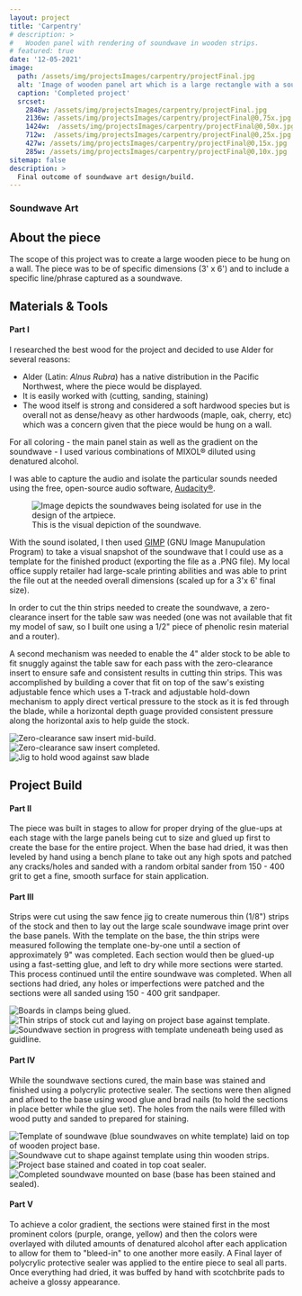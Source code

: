 ```yaml
---
layout: project
title: 'Carpentry'
# description: >
#   Wooden panel with rendering of soundwave in wooden strips.
# featured: true
date: '12-05-2021'
image: 
  path: /assets/img/projectsImages/carpentry/projectFinal.jpg
  alt: 'Image of wooden panel art which is a large rectangle with a soundwave painted in a gradient of purple to orange to yellow.'
  caption: 'Completed project'
  srcset: 
    2848w: /assets/img/projectsImages/carpentry/projectFinal.jpg
    2136w: /assets/img/projectsImages/carpentry/projectFinal@0,75x.jpg
    1424w:  /assets/img/projectsImages/carpentry/projectFinal@0,50x.jpg
    712w:  /assets/img/projectsImages/carpentry/projectFinal@0,25x.jpg
    427w: /assets/img/projectsImages/carpentry/projectFinal@0,15x.jpg
    285w: /assets/img/projectsImages/carpentry/projectFinal@0,10x.jpg
sitemap: false
description: >
  Final outcome of soundwave art design/build.
---
```



### Soundwave Art

## About the piece

The scope of this project was to create a large wooden piece to be hung on a wall. The piece was to be of specific dimensions (3' x 6') and to include a specific line/phrase captured as a soundwave.

## Materials & Tools

#### Part I
I researched the best wood for the project and decided to use Alder for several reasons:

- Alder (Latin: *Alnus Rubra*) has a native distribution in the Pacific Northwest, where the piece would be displayed.
- It is easily worked with (cutting, sanding, staining)
- The wood itself is strong and considered a soft hardwood species but is overall not as dense/heavy as other hardwoods (maple, oak, cherry, etc) which was a concern given that the piece would be hung on a wall.

For all coloring - the main panel stain as well as the gradient on the soundwave - I used various combinations of MIXOL® diluted using denatured alcohol.

I was able to capture the audio and isolate the particular sounds needed using the free, open-source audio software, [Audacity®](https://www.audacityteam.org/).

<figure>
  <img src="{{site.url}}/image/carpentry/../../../../images/carpentry/soundwave600px.jpg" alt="Image depicts the soundwaves being isolated for use in the design of the artpiece."/>
  <figcaption> This is the visual depiction of the soundwave.</figcaption>
</figure>

With the sound isolated, I then used [GIMP](https://www.gimp.org/) (GNU Image Manupulation Program) to take a visual snapshot of the soundwave that I could use as a template for the finished product (exporting the file as a .PNG file). My local office supply retailer had large-scale printing abilities and was able to print the file out at the needed overall dimensions (scaled up for a 3'x 6' final size).

In order to cut the thin strips needed to create the soundwave, a zero-clearance insert for the table saw was needed (one was not available that fit my model of saw, so I built one using a 1/2" piece of phenolic resin material and a router).

A second mechanism was needed to enable the 4" alder stock to be able to fit snuggly against the table saw for each pass with the zero-clearance insert to ensure safe and consistent results in cutting thin strips. This was accomplished by building a cover that fit on top of the saw's existing adjustable fence which uses a T-track and adjustable hold-down mechanism to apply direct vertical pressure to the stock as it is fed through the blade, while a horizontal depth guage provided consistent pressure along the horizontal axis to help guide the stock.

<div class="igRow1">
    <div class="igColumn1">
      <img src="/images/carpentry/zeroClearance.jpg" alt="Zero-clearance saw insert mid-build." />
      <img src="/images/carpentry/sawFit@0,10x.jpg" alt="Zero-clearance saw insert completed."/>
      <img src="/images/carpentry/projectP3.jpg" alt="Jig to hold wood against saw blade"/>
    </div>
  </div>

<!-- <table class="projTable">
  <tbody>
    <tr>
      <td class="carpentryProjImages">
        <figure>
          <img src="{{site.url}}/image/carpentry/../../../../images/carpentry/zeroClearance@0,10x.jpg" alt="Zero-clearance saw insert mid-build." />
        <figcaption>Zero clearance saw insert mid-build.</figcaption>
        </figure>
      </td>
      <td class="carpentryProjImages">
        <figure>
          <img src="{{site.url}}/image/carpentry/../../../../images/carpentry/sawFit@0,10x.jpg" alt="Zero-clearance saw insert completed." />
        <figcaption>Zero-clearance saw insert finished.</figcaption>
        </figure>
      </td>
      <td class="carpentryProjImages">
        <figure>
          <img src="{{site.url}}/image/carpentry/../../../../images/carpentry/projectP3.jpg" alt="Jig to hold wood against saw blade" />
        <figcaption>Jig to hold wood against saw blade.</figcaption>
      </figure>
      </td>
    </tr>
  </tbody>
  </table> -->

## Project Build


#### Part II
The piece was built in stages to allow for proper drying of the glue-ups at each stage with the large panels being cut to size and glued up first to create the base for the entire project. When the base had dried, it was then leveled by hand using a bench plane to take out any high spots and patched any cracks/holes and sanded with a random orbital sander from 150 - 400 grit to get a fine, smooth surface for stain application.

#### Part III
Strips were cut using the saw fence jig to create numerous thin (1/8") strips of the stock and then to lay out the large scale soundwave image print over the base panels. With the template on the base, the thin strips were measured following the template one-by-one until a section of approximately 9" was completed. Each section would then be glued-up using a fast-setting glue, and left to dry while more sections were started. This process continued until the entire soundwave was completed. When all sections had dried, any holes or imperfections were patched and the sections were all sanded using 150 - 400 grit sandpaper.

  <div class="igRow1">
    <div class="igColumn1">
      <img src="/images/carpentry/projectPt1W.jpg" alt="Boards in clamps being glued." />
      <img src="/images/carpentry/projectP4.jpg" alt="Thin strips of stock cut and laying on project base against template."/>
      <img src="/images/carpentry/projectP6.jpg" alt="Soundwave section in progress with template undeneath being used as guidline."/>
    </div>
  </div>

#### Part IV

While the soundwave sections cured, the main base was stained and finished using a polycrylic protective sealer. The sections were then aligned and afixed to the base using wood glue and brad nails (to hold the sections in place better while the glue set). The holes from the nails were filled with wood putty and sanded to prepared for staining.

  <div class="igRow2">
    <div class="igColumn2">
      <img src="/images/carpentry/projectP5.jpg" alt="Template of soundwave (blue soundwaves on white template) laid on top of wooden project base." />
      <img src="/images/carpentry/projectP7.jpg" alt="Soundwave cut to shape against template using thin wooden strips."/>
      <img src="/images/carpentry/projectP9.jpg" alt="Project base stained and coated in top coat sealer."/>
      <img src="/images/carpentry/projectP10.jpg" alt="Completed soundwave mounted on base (base has been stained and sealed)."/>
    </div>
  </div>

#### Part V

To achieve a color gradient, the sections were stained first in the most prominent colors (purple, orange, yellow) and then the colors were overlayed with diluted amounts of denatured alcohol after each application to allow for them to "bleed-in" to one another more easily. A Final layer of polycrylic protective sealer was applied to the entire piece to seal all parts. Once everything had dried, it was buffed by hand with scotchbrite pads to acheive a glossy appearance.